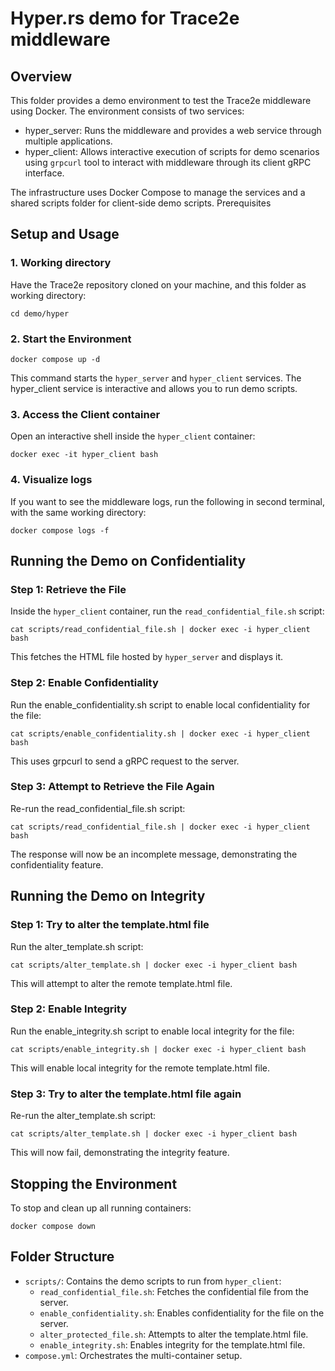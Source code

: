 # Hyper.rs demo for Trace2e middleware
## Overview

This folder provides a demo environment to test the Trace2e middleware using Docker. The environment consists of two services:

- hyper_server: Runs the middleware and provides a web service through multiple applications.
- hyper_client: Allows interactive execution of scripts for demo scenarios using `grpcurl` tool to interact with middleware through its client gRPC interface.

The infrastructure uses Docker Compose to manage the services and a shared scripts folder for client-side demo scripts.
Prerequisites

## Setup and Usage
### 1. Working directory

Have the Trace2e repository cloned on your machine, and this folder as working directory:
```
cd demo/hyper
```

### 2. Start the Environment
```
docker compose up -d
```
This command starts the `hyper_server` and `hyper_client` services.
The hyper_client service is interactive and allows you to run demo scripts.

### 3. Access the Client container

Open an interactive shell inside the `hyper_client` container:
```
docker exec -it hyper_client bash
```

### 4. Visualize logs

If you want to see the middleware logs, run the following in second terminal, with the same working directory:
```
docker compose logs -f
```

## Running the Demo on Confidentiality
### Step 1: Retrieve the File

Inside the `hyper_client` container, run the `read_confidential_file.sh` script:
```
cat scripts/read_confidential_file.sh | docker exec -i hyper_client bash
```
This fetches the HTML file hosted by `hyper_server` and displays it.

### Step 2: Enable Confidentiality

Run the enable_confidentiality.sh script to enable local confidentiality for the file:
```
cat scripts/enable_confidentiality.sh | docker exec -i hyper_client bash
```
This uses grpcurl to send a gRPC request to the server.

### Step 3: Attempt to Retrieve the File Again

Re-run the read_confidential_file.sh script:
```
cat scripts/read_confidential_file.sh | docker exec -i hyper_client bash
```
The response will now be an incomplete message, demonstrating the confidentiality feature.

## Running the Demo on Integrity
### Step 1: Try to alter the template.html file

Run the alter_template.sh script:
```
cat scripts/alter_template.sh | docker exec -i hyper_client bash
```
This will attempt to alter the remote template.html file.

### Step 2: Enable Integrity

Run the enable_integrity.sh script to enable local integrity for the file:
```
cat scripts/enable_integrity.sh | docker exec -i hyper_client bash
```
This will enable local integrity for the remote template.html file.

### Step 3: Try to alter the template.html file again

Re-run the alter_template.sh script:
```
cat scripts/alter_template.sh | docker exec -i hyper_client bash
```
This will now fail, demonstrating the integrity feature.

## Stopping the Environment

To stop and clean up all running containers:
```
docker compose down
```

## Folder Structure

- `scripts/`: Contains the demo scripts to run from `hyper_client`:
    - `read_confidential_file.sh`: Fetches the confidential file from the server.
    - `enable_confidentiality.sh`: Enables confidentiality for the file on the server.
    - `alter_protected_file.sh`: Attempts to alter the template.html file.
    - `enable_integrity.sh`: Enables integrity for the template.html file.
- `compose.yml`: Orchestrates the multi-container setup.
